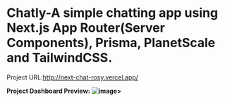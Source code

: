 <h1>Chatly-A simple chatting app using Next.js App Router(Server Components), Prisma, PlanetScale and TailwindCSS.</h1>

Project URL:http://next-chat-rosy.vercel.app/

<b>Project Dashboard Preview:
![image](https://user-images.githubusercontent.com/58092596/236342886-63eaacdb-223d-462c-94e6-f057759ff1b5.png)></b>
